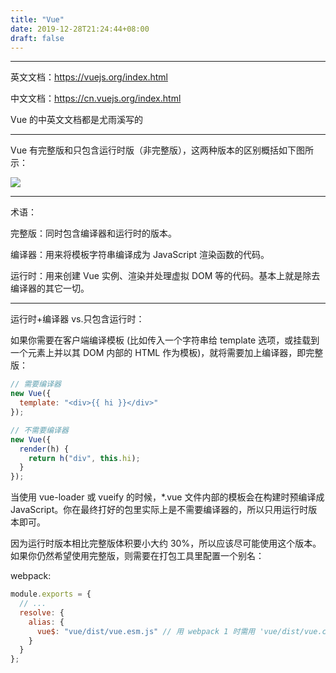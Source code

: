 ```yaml
---
title: "Vue"
date: 2019-12-28T21:24:44+08:00
draft: false
---
```


---

英文文档：https://vuejs.org/index.html

中文文档：https://cn.vuejs.org/index.html

Vue 的中英文文档都是尤雨溪写的

---

Vue 有完整版和只包含运行时版（非完整版），这两种版本的区别概括如下图所示：

![](/images/vue-1.png)

---

术语：

完整版：同时包含编译器和运行时的版本。

编译器：用来将模板字符串编译成为 JavaScript 渲染函数的代码。

运行时：用来创建 Vue 实例、渲染并处理虚拟 DOM 等的代码。基本上就是除去编译器的其它一切。

---

运行时+编译器 vs.只包含运行时：

如果你需要在客户端编译模板 (比如传入一个字符串给 template 选项，或挂载到一个元素上并以其 DOM 内部的 HTML 作为模板)，就将需要加上编译器，即完整版：

```javascript
// 需要编译器
new Vue({
  template: "<div>{{ hi }}</div>"
});

// 不需要编译器
new Vue({
  render(h) {
    return h("div", this.hi);
  }
});
```

当使用 vue-loader 或 vueify 的时候，\*.vue 文件内部的模板会在构建时预编译成 JavaScript。你在最终打好的包里实际上是不需要编译器的，所以只用运行时版本即可。

因为运行时版本相比完整版体积要小大约 30%，所以应该尽可能使用这个版本。如果你仍然希望使用完整版，则需要在打包工具里配置一个别名：

webpack:

```javascript
module.exports = {
  // ...
  resolve: {
    alias: {
      vue$: "vue/dist/vue.esm.js" // 用 webpack 1 时需用 'vue/dist/vue.common.js'
    }
  }
};
```
